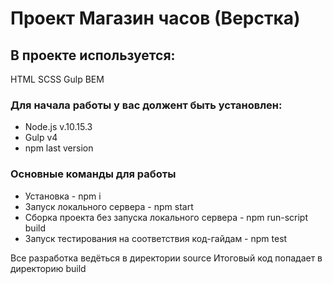 # Проект Магазин часов (Верстка)

## В проекте используется:

HTML
SCSS
Gulp
BEM

### Для начала работы у вас должент быть установлен:
* Node.js v.10.15.3
* Gulp v4
* npm last version

### Основные команды для работы
* Установка - npm i
* Запуск локального сервера - npm start
* Сборка проекта без запуска локального сервера - npm run-script build
* Запуск тестирования на соответствия код-гайдам - npm test

Все разработка ведёться в директории source
Итоговый код попадает в директорию build
